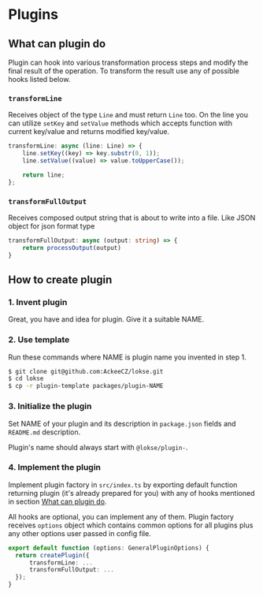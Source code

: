 # Plugins

## What can plugin do

Plugin can hook into various transformation process steps and modify the final result of the operation. To transform the result use any of possible hooks listed below.

### `transformLine`

Receives object of the type `Line` and must return `Line` too. On the line you can utilize `setKey` and `setValue` methods which accepts function with current key/value and returns modified key/value.

```ts
transformLine: async (line: Line) => {
    line.setKey((key) => key.substr(0, 1));
    line.setValue((value) => value.toUpperCase());

    return line;
};
```

### `transformFullOutput`

Receives composed output string that is about to write into a file. Like JSON object for json format type

```ts
transformFullOutput: async (output: string) => {
    return processOutput(output)
}
```

## How to create plugin

### 1. Invent plugin

Great, you have and idea for plugin. Give it a suitable NAME.

### 2. Use template 

Run these commands where NAME is plugin name you invented in step 1.

```sh
$ git clone git@github.com:AckeeCZ/lokse.git
$ cd lokse
$ cp -r plugin-template packages/plugin-NAME
```

### 3. Initialize the plugin 
Set NAME of your plugin and its description in `package.json` fields and `README.md` description. 

Plugin's name should always start with `@lokse/plugin-`.

### 4. Implement the plugin 

Implement plugin factory in `src/index.ts` by exporting default function returning plugin (it's already prepared for you) with any of hooks mentioned in section [What can plugin do](#what-can-plugin-do).

All hooks are optional, you can implement any of them. Plugin factory receives `options` object which contains common options for all plugins  plus any other options user passed in config file.

```ts
export default function (options: GeneralPluginOptions) {
  return createPlugin({
      transformLine: ...
      transformFullOutput: ...
  });
}

```
